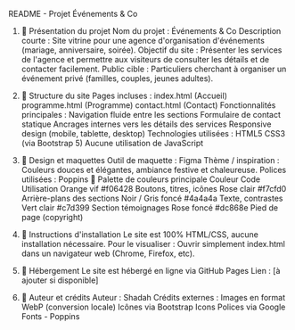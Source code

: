 README - Projet Événements & Co

1. 🌟 Présentation du projet
Nom du projet : Événements & Co
Description courte : Site vitrine pour une agence d'organisation d'événements (mariage, anniversaire, soirée).
Objectif du site : Présenter les services de l'agence et permettre aux visiteurs de consulter les détails et de contacter facilement.
Public cible : Particuliers cherchant à organiser un événement privé (familles, couples, jeunes adultes).

2. 🔹 Structure du site
Pages incluses :
index.html (Accueil)
programme.html (Programme)
contact.html (Contact)
Fonctionnalités principales :
Navigation fluide entre les sections
Formulaire de contact statique
Ancrages internes vers les détails des services
Responsive design (mobile, tablette, desktop)
Technologies utilisées :
HTML5
CSS3 (via Bootstrap 5)
Aucune utilisation de JavaScript

3. 🌈 Design et maquettes
Outil de maquette : Figma
Thème / inspiration : Couleurs douces et élégantes, ambiance festive et chaleureuse.
Polices utilisées : Poppins
🎨 Palette de couleurs principale
Couleur	Code	Utilisation
Orange vif	#f06428	Boutons, titres, icônes
Rose clair	#f7cfd0	Arrière-plans des sections
Noir / Gris foncé	#4a4a4a	Texte, contrastes
Vert clair	#c7d399	Section témoignages
Rose foncé	#dc868e	Pied de page (copyright)

4. 📖 Instructions d'installation
Le site est 100% HTML/CSS, aucune installation nécessaire.
Pour le visualiser :
Ouvrir simplement index.html dans un navigateur web (Chrome, Firefox, etc).

5. 🚀 Hébergement
Le site est hébergé en ligne via GitHub Pages
Lien : [à ajouter si disponible]

6. 🌟 Auteur et crédits
Auteur : Shadah
Crédits externes :
Images en format WebP (conversion locale)
Icônes via Bootstrap Icons
Polices via Google Fonts - Poppins

















